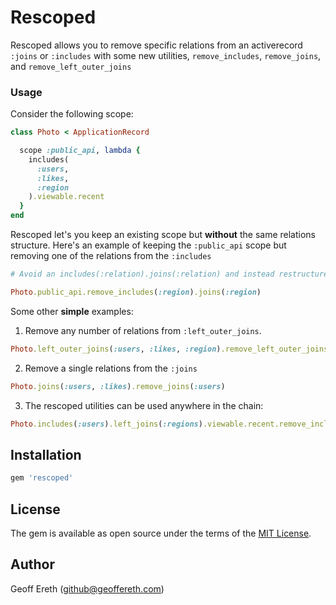 # Rescoped

Rescoped allows you to remove specific relations from an activerecord `:joins` or `:includes` with some new utilities, `remove_includes`, `remove_joins`, and `remove_left_outer_joins`

### Usage

Consider the following scope:

```ruby
class Photo < ApplicationRecord

  scope :public_api, lambda {
    includes(
      :users,
      :likes,
      :region
    ).viewable.recent
  }
end
```

Rescoped let's you keep an existing scope but **without** the same relations structure.  Here's an example of keeping the `:public_api` scope but removing one of the relations from the `:includes`

  ```ruby
 # Avoid an includes(:relation).joins(:relation) and instead restructure as a simple INNER JOIN

  Photo.public_api.remove_includes(:region).joins(:region)
  ```

  Some other **simple** examples:

  1. Remove any number of relations from `:left_outer_joins`. 

  ```ruby
  Photo.left_outer_joins(:users, :likes, :region).remove_left_outer_joins(:users, :likes)
  ```

  2. Remove a single relations from the `:joins`
  ```ruby
  Photo.joins(:users, :likes).remove_joins(:users)
  ```

  3. The rescoped utilities can be used anywhere in the chain:

  ```ruby
  Photo.includes(:users).left_joins(:regions).viewable.recent.remove_includes(:users)
  ```

## Installation

```ruby
gem 'rescoped'
```

## License

The gem is available as open source under the terms of the [MIT License](https://opensource.org/licenses/MIT).


## Author

Geoff Ereth (github@geoffereth.com)
